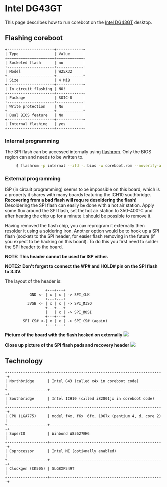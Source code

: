 # Intel DG43GT

This page describes how to run coreboot on the [Intel DG43GT] desktop.

## Flashing coreboot

```{eval-rst}
+---------------------+------------+
| Type                | Value      |
+=====================+============+
| Socketed flash      | no         |
+---------------------+------------+
| Model               | W25X32     |
+---------------------+------------+
| Size                | 4 MiB      |
+---------------------+------------+
| In circuit flashing | NO!        |
+---------------------+------------+
| Package             | SOIC-8     |
+---------------------+------------+
| Write protection    | No         |
+---------------------+------------+
| Dual BIOS feature   | No         |
+---------------------+------------+
| Internal flashing   | yes        |
+---------------------+------------+
```

### Internal programming

The SPI flash can be accessed internally using [flashrom].
Only the BIOS region can and needs to be written to.

```bash
     $ flashrom -p internal --ifd -i bios -w coreboot.rom --noverify-all
```

### External programming

ISP (in circuit programming) seems to be impossible on this board, which
is a property it shares with many boards featuring the ICH10 southbridge.
**Recovering from a bad flash will require desoldering the flash!**
Desoldering the SPI flash can easily be done with a hot air station.
Apply some flux around the SPI flash, set the hot air station to 350-400°C
and after heating the chip up for a minute it should be possible to remove it.

Having removed the flash chip, you can reprogram it externally then resolder
it using a soldering iron.
Another option would be to hook up a SPI flash (socket) to the SPI header,
for easier flash removing in the future (if you expect to be hacking on this
board). To do this you first need to solder the SPI header to the board.

**NOTE: This header cannot be used for ISP either.**

**NOTE2: Don't forget to connect the WP# and HOLD# pin on the SPI flash to 3.3V.**

The layout of the header is:

```
                  +---+---+
           GND <- | x | x | -> SPI_CLK
                  +---+---+
          3VSB <- | x | x | -> SPI_MISO
                  +---+---+
                  |   | x | -> SPI_MOSI
                  +---+---+
        SPI_CS# <-| x | x | -> SPI_CS# (again)
                  +---+---+
```

**Picture of the board with the flash hooked on externally**
![][dg43gt_full]

**Close up picture of the SPI flash pads and recovery header**
![][dg43gt_closeup]

[dg43gt_full]: dg43gt_full.jpg
[dg43gt_closeup]: dg43gt_closeup.jpg

## Technology

```{eval-rst}
+------------------+---------------------------------------------------+
| Northbridge      | Intel G43 (called x4x in coreboot code)           |
+------------------+---------------------------------------------------+
| Southbridge      | Intel ICH10 (called i82801jx in coreboot code)    |
+------------------+---------------------------------------------------+
| CPU (LGA775)     | model f4x, f6x, 6fx, 1067x (pentium 4, d, core 2) |
+------------------+---------------------------------------------------+
| SuperIO          | Winbond W83627DHG                                 |
+------------------+---------------------------------------------------+
| Coprocessor      | Intel ME (optionally enabled)                     |
+------------------+---------------------------------------------------+
| Clockgen (CK505) | SLG8XP549T                                        |
+------------------+---------------------------------------------------+
```

[Intel DG43GT]: https://ark.intel.com/products/41036/Intel-Desktop-Board-DG43GT
[flashrom]: https://flashrom.org/

